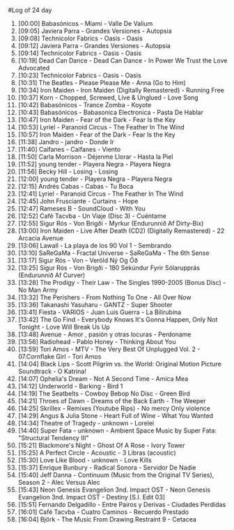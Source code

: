 #Log of 24 day

1. [00:00] Babasónicos - Miami - Valle De Valium
1. [09:05] Javiera Parra - Grandes Versiones - Autopsia
1. [09:08] Technicolor Fabrics - Oasis - Oasis
1. [09:12] Javiera Parra - Grandes Versiones - Autopsia
1. [09:14] Technicolor Fabrics - Oasis - Oasis
1. [10:19] Dead Can Dance - Dead Can Dance - In Power We Trust the Love Advocated
1. [10:23] Technicolor Fabrics - Oasis - Oasis
1. [10:31] The Beatles - Please Please Me - Anna (Go to Him)
1. [10:34] Iron Maiden - Iron Maiden (Digitally Remastered) - Running Free
1. [10:37] Korn - Chopped, Screwed, Live & Unglued - Love Song
1. [10:42] Babasónicos - Trance Zomba - Koyote
1. [10:43] Babasónicos - Babasonica Electronica - Pasta De Hablar
1. [10:47] Iron Maiden - Fear of the Dark - Fear Is the Key
1. [10:53] Lyriel - Paranoid Circus - The Feather In The Wind
1. [10:57] Iron Maiden - Fear of the Dark - Fear Is the Key
1. [11:38] Jandro - jandro - Donde Ir
1. [11:40] Caifanes - Caifanes - Viento
1. [11:50] Carla Morrison - Déjenme Llorar - Hasta la Piel
1. [11:52] young tender - Playera Negra - Playera Negra
1. [11:56] Becky Hill - Losing - Losing
1. [12:00] young tender - Playera Negra - Playera Negra
1. [12:15] Andrés Cabas - Cabas - Tu Boca
1. [12:41] Lyriel - Paranoid Circus - The Feather In The Wind
1. [12:45] John Frusciante - Curtains - Hope
1. [12:47] Rameses B - SoundCloud - With You
1. [12:52] Café Tacvba - Un Viaje (Disc 3) - Cuéntame
1. [12:55] Sigur Rós - Von Brigði - Myrkur (Endurunnið Af Dirty-Bix)
1. [13:00] Iron Maiden - Live After Death (CD2) (Digitally Remastered) - 22 Arcacia Avenue
1. [13:06] Lawall - La playa de los 90 Vol 1 - Sembrando
1. [13:10] SaReGaMa - Fractal Universe - SaReGaMa - The 6th Sense
1. [13:17] Sigur Rós - Von - Veröld Ný Og Óð
1. [13:25] Sigur Rós - Von Brigði - 180 Sekúndur Fyrir Sólarupprás (Endurunnið Af Curver)
1. [13:28] The Prodigy - Their Law - The Singles 1990-2005 (Bonus Disc) - No Man Army
1. [13:32] The Perishers - From Nothing To One - All Over Now
1. [13:36] Takanashi Yasuharu - GANTZ - Super Shooter
1. [13:41] Fiesta - VARIOS - Juan Luis Guerra - La Bilirubina
1. [13:42] The Go Find - Everybody Knows It's Gonna Happen, Only Not Tonight - Love Will Break Us Up
1. [13:48] Avenue - Amor , pasión y otras locuras - Perdoname
1. [13:56] Radiohead - Pablo Honey - Thinking About You
1. [13:59] Tori Amos - MTV - The Very Best Of Unplugged Vol. 2 - 07.Cornflake Girl - Tori Amos
1. [14:04] Black Lips - Scott Pilgrim vs. the World: Original Motion Picture Soundtrack - O Katrina!
1. [14:07] Ophelia's Dream - Not A Second Time - Amica Mea
1. [14:12] Underworld - Barking - Bird 1
1. [14:19] The Seatbelts - Cowboy Bebop No Disc - Green Bird
1. [14:21] Throes of Dawn - Dreams of the Back Earth - The Weeper
1. [14:25] Skrillex - Remixes (Youtube Rips) - No mercy Only violence
1. [14:29] Angus & Julia Stone - Heart Full of Wine - What You Wanted
1. [14:34] Theatre of Tragedy - unknown - Lorelei
1. [14:40] Super Fata - unknown - Ambient Space Music by Super Fata: \"Structural Tendency III\"
1. [15:21] Blackmore's Night - Ghost Of A Rose - Ivory Tower
1. [15:25] A Perfect Circle - Acoustic - 3 Libras (acoustic)
1. [15:30] Love Like Blood - unknown - Love Kills
1. [15:37] Enrique Bunbury - Radical Sonora - Servidor De Nadie
1. [15:40] Jeff Danna - Continuum (Music from the Original TV Series), Season 2 - Alec Versus Alec
1. [15:43] Neon Genesis Evangelion 3nd. Impact OST - Neon Genesis Evangelion 3nd. Impact OST - Destiny [S.I. Edit 03]
1. [15:51] Fernando Delgadillo - Entre Pairos y Derivas - Ciudades Perdidas
1. [16:01] Café Tacvba - Cuatro Caminos - Recuerdo Prestado
1. [16:04] Björk - The Music From Drawing Restraint 9 - Cetacea
